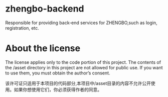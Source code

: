 # zhengbo-backend
Responsible for providing back-end services for ZHENGBO,such as login, registration, etc.

# About the license
                
The license applies only to the code portion of this project. 
The contents of the /asset directory in this project are not allowed for public use. 
If you want to use them, you must obtain the author’s consent.

该许可证只适用于本项目的代码部分,本项目中/asset目录的内容不允许公开使用。如果你想使用它们，你必须获得作者的同意。

